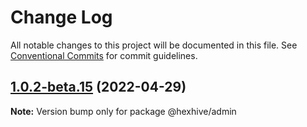 # Change Log

All notable changes to this project will be documented in this file.
See [Conventional Commits](https://conventionalcommits.org) for commit guidelines.

## [1.0.2-beta.15](https://github.com/TheTechCompany/HexHive/compare/v1.0.2-beta.14...v1.0.2-beta.15) (2022-04-29)

**Note:** Version bump only for package @hexhive/admin
